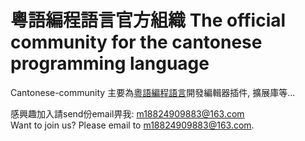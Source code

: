 # 粵語編程語言官方組織 The official community for the cantonese programming language

Cantonese-community 主要為[粵語編程語言](https://github.com/StepfenShawn/Cantonese)開發編輯器插件, 擴展庫等...  

感興趣加入請send份email畀我: m18824909883@163.com  
Want to join us? Please email to m18824909883@163.com.